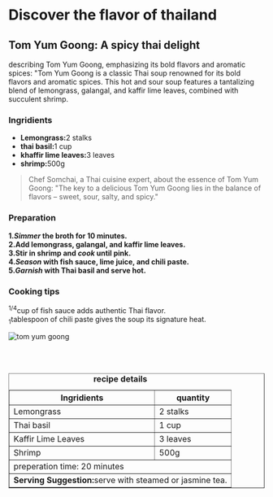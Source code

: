 <!DOCTYPE html>
<html lang="en">

<head>
<meta charset="UTF 8">
<title>Taste of Travel</title>
<meta name="embark on a culinary adventure with  taste of travel, exploring global flavor recipe.">

</head>

<h1>Discover the flavor of thailand</h1>
<h2>Tom Yum Goong: A spicy thai delight</h2>
<p>describing Tom Yum Goong, emphasizing its
bold flavors and aromatic spices: "Tom Yum Goong is a classic Thai soup
renowned for its bold flavors and aromatic spices. This hot and sour soup
features a tantalizing blend of lemongrass, galangal, and kaffir lime
leaves, combined with succulent shrimp.</p>

<h3>Ingridients</h3>
<ul><li>
    <strong>Lemongrass:</strong>2 stalks</li><li>
    <strong>thai basil:</strong>1 cup</li><li>
    <strong>khaffir lime leaves:</strong>3 leaves</li><li>
    <strong>shrimp:</strong>500g</li></ul>

<blockquote>Chef Somchai, a
Thai cuisine expert, about the essence of Tom Yum Goong: "The key to a
delicious Tom Yum Goong lies in the balance of flavors – sweet, sour,
salty, and spicy."</blockquote>

<h3>Preparation</h3>
<strong>1.<em>Simmer</em> the broth for 10 minutes.</strong><br>
<strong>2.Add lemongrass, galangal, and kaffir lime leaves.</strong><br>
<strong>3.Stir in shrimp and <em>cook</em> until pink.</strong><br>
<strong>4.<em>Season</em> with fish sauce, lime juice, and chili paste.</strong><br>
<strong>5.<em>Garnish</em> with Thai basil and serve hot.</strong>

<h3>Cooking tips</h3><p>
<sup>1/4</sup>cup of fish sauce adds authentic Thai flavor.<br>
<sub>1</sub>tablespoon of chili paste gives the soup its signature heat.<br></p>
<img src="https://edube.org/uploads/media/default/0001/04/thai-soup.jpg"alt ="tom yum goong"/>

<br><br>

<table border="1"
cellpadding="5"
cellspacing="0">
<caption><strong>recipe details</strong></caption>
<thread>
<tr>
<th>Ingridients</th>
<th>quantity</th>
</tr>
</thread>
<tbody>
          <tr>
        <td>Lemongrass</td>
        <td>2 stalks</td>
      </tr>
      <tr>
        <td>Thai basil</td>
        <td>1 cup</td>
      </tr>
      <tr>
        <td>Kaffir Lime Leaves</td>
        <td>3 leaves</td>
      </tr>
      <tr>
        <td>Shrimp</td>
        <td>500g</td>
      </tr>
<tr>
    <td colspan="2">preperation time: 20 minutes</td>
</tr>
<tr>
    <td colspan="2"><strong>Serving Suggestion:</strong>serve with steamed or jasmine tea.</td>
</tr>   
</tbody>
</table>

</body>
</html>

